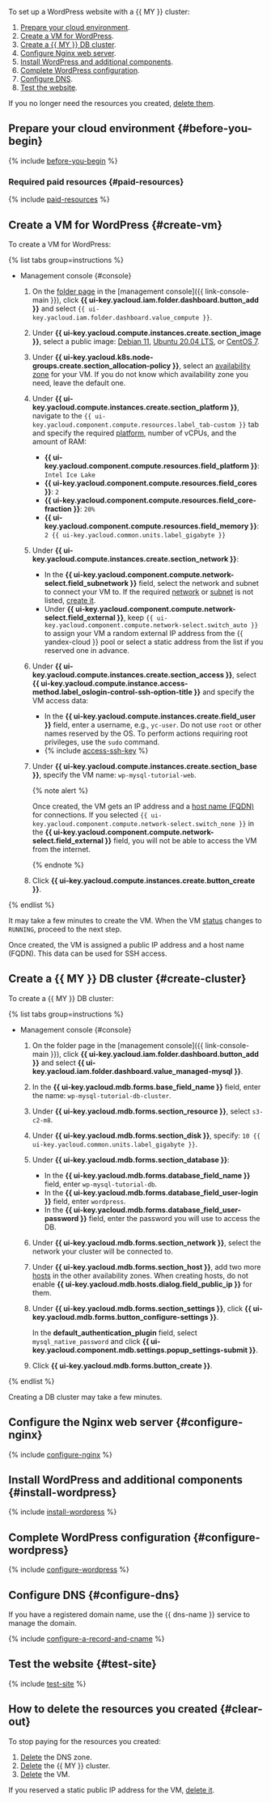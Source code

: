 To set up a WordPress website with a {{ MY }} cluster:
1. [Prepare your cloud environment](#before-you-begin).
1. [Create a VM for WordPress](#create-vm).
1. [Create a {{ MY }} DB cluster](#create-cluster).
1. [Configure Nginx web server](#configure-nginx).
1. [Install WordPress and additional components](#install-wordpress).
1. [Complete WordPress configuration](#configure-wordpress).
1. [Configure DNS](#configure-dns).
1. [Test the website](#test-site).

If you no longer need the resources you created, [delete them](#clear-out).

## Prepare your cloud environment {#before-you-begin}

{% include [before-you-begin](../_tutorials_includes/before-you-begin.md) %}

### Required paid resources {#paid-resources}

{% include [paid-resources](../_tutorials_includes/wordpress-mysql/paid-resources.md) %}

## Create a VM for WordPress {#create-vm}

To create a VM for WordPress:

{% list tabs group=instructions %}

- Management console {#console}

  1. On the [folder page](../../resource-manager/concepts/resources-hierarchy.md#folder) in the [management console]({{ link-console-main }}), click **{{ ui-key.yacloud.iam.folder.dashboard.button_add }}** and select `{{ ui-key.yacloud.iam.folder.dashboard.value_compute }}`.
  1. Under **{{ ui-key.yacloud.compute.instances.create.section_image }}**, select a public image: [Debian 11](/marketplace/products/yc/debian-11), [Ubuntu 20.04 LTS](/marketplace/products/yc/ubuntu-20-04-lts), or [CentOS 7](/marketplace/products/yc/centos-7).
  1. Under **{{ ui-key.yacloud.k8s.node-groups.create.section_allocation-policy }}**, select an [availability zone](../../overview/concepts/geo-scope.md) for your VM. If you do not know which availability zone you need, leave the default one.
  1. Under **{{ ui-key.yacloud.compute.instances.create.section_platform }}**, navigate to the `{{ ui-key.yacloud.component.compute.resources.label_tab-custom }}` tab and specify the required [platform](../../compute/concepts/vm-platforms.md), number of vCPUs, and the amount of RAM:

      * **{{ ui-key.yacloud.component.compute.resources.field_platform }}**: `Intel Ice Lake`
      * **{{ ui-key.yacloud.component.compute.resources.field_cores }}**: `2`
      * **{{ ui-key.yacloud.component.compute.resources.field_core-fraction }}**: `20%`
      * **{{ ui-key.yacloud.component.compute.resources.field_memory }}**: `2 {{ ui-key.yacloud.common.units.label_gigabyte }}`
  
  1. Under **{{ ui-key.yacloud.compute.instances.create.section_network }}**:

      * In the **{{ ui-key.yacloud.component.compute.network-select.field_subnetwork }}** field, select the network and subnet to connect your VM to. If the required [network](../../vpc/concepts/network.md#network) or [subnet](../../vpc/concepts/network.md#subnet) is not listed, [create it](../../vpc/operations/subnet-create.md).
      * Under **{{ ui-key.yacloud.component.compute.network-select.field_external }}**, keep `{{ ui-key.yacloud.component.compute.network-select.switch_auto }}` to assign your VM a random external IP address from the {{ yandex-cloud }} pool or select a static address from the list if you reserved one in advance.

  1. Under **{{ ui-key.yacloud.compute.instances.create.section_access }}**, select **{{ ui-key.yacloud.compute.instance.access-method.label_oslogin-control-ssh-option-title }}** and specify the VM access data:

      * In the **{{ ui-key.yacloud.compute.instances.create.field_user }}** field, enter a username, e.g., `yc-user`. Do not use `root` or other names reserved by the OS. To perform actions requiring root privileges, use the `sudo` command.
      * {% include [access-ssh-key](../../_includes/compute/create/access-ssh-key.md) %}

  1. Under **{{ ui-key.yacloud.compute.instances.create.section_base }}**, specify the VM name: `wp-mysql-tutorial-web`.

      {% note alert %}

      Once created, the VM gets an IP address and a [host name (FQDN)](../../compute/concepts/network.md#hostname) for connections. If you selected `{{ ui-key.yacloud.component.compute.network-select.switch_none }}` in the **{{ ui-key.yacloud.component.compute.network-select.field_external }}** field, you will not be able to access the VM from the internet.

      {% endnote %}

  1. Click **{{ ui-key.yacloud.compute.instances.create.button_create }}**.

{% endlist %}

It may take a few minutes to create the VM. When the VM [status](../../compute/concepts/vm-statuses.md) changes to `RUNNING`, proceed to the next step.

Once created, the VM is assigned a public IP address and a host name (FQDN). This data can be used for SSH access.

## Create a {{ MY }} DB cluster {#create-cluster}

To create a {{ MY }} DB cluster:

{% list tabs group=instructions %}

- Management console {#console}

  1. On the folder page in the [management console]({{ link-console-main }}), click **{{ ui-key.yacloud.iam.folder.dashboard.button_add }}** and select **{{ ui-key.yacloud.iam.folder.dashboard.value_managed-mysql }}**.
  1. In the **{{ ui-key.yacloud.mdb.forms.base_field_name }}** field, enter the name: `wp-mysql-tutorial-db-cluster`.
  1. Under **{{ ui-key.yacloud.mdb.forms.section_resource }}**, select `s3-c2-m8`.
  1. Under **{{ ui-key.yacloud.mdb.forms.section_disk }}**, specify: `10 {{ ui-key.yacloud.common.units.label_gigabyte }}`.
  1. Under **{{ ui-key.yacloud.mdb.forms.section_database }}**:
     * In the **{{ ui-key.yacloud.mdb.forms.database_field_name }}** field, enter `wp-mysql-tutorial-db`.
     * In the **{{ ui-key.yacloud.mdb.forms.database_field_user-login }}** field, enter `wordpress`.
     * In the **{{ ui-key.yacloud.mdb.forms.database_field_user-password }}** field, enter the password you will use to access the DB.
  1. Under **{{ ui-key.yacloud.mdb.forms.section_network }}**, select the network your cluster will be connected to.


  1. Under **{{ ui-key.yacloud.mdb.forms.section_host }}**, add two more [hosts](../../managed-mysql/concepts/instance-types.md) in the other availability zones. When creating hosts, do not enable **{{ ui-key.yacloud.mdb.hosts.dialog.field_public_ip }}** for them.


  1. Under **{{ ui-key.yacloud.mdb.forms.section_settings }}**, click **{{ ui-key.yacloud.mdb.forms.button_configure-settings }}**.

     In the **default_authentication_plugin** field, select `mysql_native_password` and click **{{ ui-key.yacloud.component.mdb.settings.popup_settings-submit }}**.
  1. Click **{{ ui-key.yacloud.mdb.forms.button_create }}**.

{% endlist %}

Creating a DB cluster may take a few minutes.

## Configure the Nginx web server {#configure-nginx}

{% include [configure-nginx](../_tutorials_includes/wordpress-mysql/configure-nginx.md) %}

## Install WordPress and additional components {#install-wordpress}

{% include [install-wordpress](../_tutorials_includes/wordpress-mysql/install-wordpress.md) %}

## Complete WordPress configuration {#configure-wordpress}

{% include [configure-wordpress](../_tutorials_includes/wordpress-mysql/configure-wordpress.md) %}

## Configure DNS {#configure-dns}

If you have a registered domain name, use the {{ dns-name }} service to manage the domain.

{% include [configure-a-record-and-cname](../_tutorials_includes/configure-a-record-and-cname.md) %}

## Test the website {#test-site}

{% include [test-site](../_tutorials_includes/wordpress-mysql/test-site.md) %}

## How to delete the resources you created {#clear-out}

To stop paying for the resources you created:
1. [Delete](../../dns/operations/zone-delete.md) the DNS zone.
1. [Delete](../../managed-mysql/operations/cluster-delete.md) the {{ MY }} cluster.
1. [Delete](../../compute/operations/vm-control/vm-delete.md) the VM.

If you reserved a static public IP address for the VM, [delete it](../../vpc/operations/address-delete.md).
